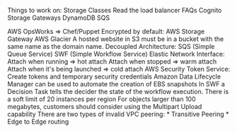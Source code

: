 Things to work on:
    Storage Classes
    Read the load balancer FAQs
    Cognito
    Storage Gateways
    DynamoDB
    SQS

AWS OpsWorks => Chef/Puppet
Encrypted by default:
    AWS Storage Gateway
    AWS Glacier
A hosted website in S3 must be in a bucket with the same name as the domain name.
Decoupled Architecture:
    SQS (Simple Queue Service)
    SWF (Simple Workflow Service)
Elastic Network Interface:
    Attach when running => hot attach
    Attach when stopped => warm attach
    Attach when it's being launched => cold attach
AWS Security Token Service:
    Create tokens and temporary security credentials
Amazon Data Lifecycle Manager can be used to automate the creation of EBS snapshots
In SWF a Decision Task tells the decider the state of the workflow execution.
There is a soft limit of 20 instances per region
For objects larger than 100 megabytes, customers should consider using the Multipart Upload capability
There are two types of invalid VPC peering:
    * Transitive Peering
    * Edge to Edge routing 
